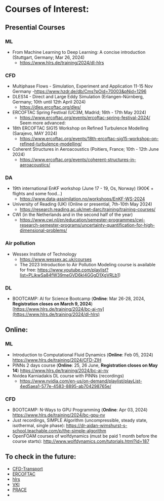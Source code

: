 # Courses of Interest:

## Presential Courses

### ML
- From Machine Learning to Deep Learning: A concise introduction (Stuttgart, Germany; Mar 26, 2024)
  - https://www.hlrs.de/training/2024/dl-hlrs
### CFD
- Multiphase Flows - Simulation, Experiment and Application 11-15 Nov Germany
  -https://www.hzdr.de/db/Cms?pOid=70003&pNid=1296
- DLES14 - Direct and Large Eddy Simulation (Erlangen-Nürnberg, Germany; 10th until 12th April 2024)
  - https://dles.ercoftac.org/dles/
- ERCOFTAC Spring Festival (UC3M, Madrid; 16th - 17th May 2024)
  - https://www.ercoftac.org/events/ercoftac-spring-festival-2024/
\
Seem more advanced:
- 18th ERCOFTAC SIG15 Workshop on Refined Turbulence Modelling (Sarajevo, MAY 2024)
  - https://www.ercoftac.org/events/18th-ercoftac-sig15-workshop-on-refined-turbulence-modelling/
- Coherent Structures in Aeroacoustics (Poitiers, France; 10th - 12th June 2024)
  - https://www.ercoftac.org/events/coherent-structures-in-aeroacoustics/
### DA
- 19th international EnKF workshop (June 17 - 19, Os, Norway) (900€ + flights and some food...)
  - https://www.data-assimilation.no/workshops/EnKF-WS-2024
- University of Reading (UK) (Online or presential, 7th-10th May 2024)
  - https://research.reading.ac.uk/met-darc/training/training-courses/
- CWI (in the Netherlands and in the second half of the year)
  - https://www.cwi.nl/en/education/semester-programmes/cwi-research-semester-programs/uncertainty-quantification-for-high-dimensional-problems/
### Air pollution
- Wessex Institute of Technology
  - https://www.wessex.ac.uk/courses
  - The 2023 Introduction to Air Pollution Modeling course is available for free: https://www.youtube.com/playlist?list=PLjkwSa84fW39meGVD6kl4GGgD1XgVRLb1)
### DL
- BOOTCAMP: AI for Science Bootcamp (**Online**: Mar 26-28, 2024, **Registration closes on March 9, 2024**) [https://www.hlrs.de/training/2024/bc-ai-nv](https://www.hlrs.de/training/2024/dl-hlrs)
## Online:
### ML
- Introduction to Computational Fluid Dynamics (**Online**: Feb 05, 2024) https://www.hlrs.de/training/2024/CFD-ZIH
- PINNs 2 days course (**Online**: 25, 26 June, **Registration closes on May 14**) https://www.hlrs.de/training/2024/bc-ai-nv
- Nvidea Karniadakis DL course with PINNs (recordings)
  - https://www.nvidia.com/en-us/on-demand/playlist/playList-4ed5aea1-577e-4583-8895-ab704298765e/
### CFD
- BOOTCAMP: N-Ways to GPU Programming (**Online**: Apr 03, 2024) https://www.hlrs.de/training/2024/bc-gpu-nv
- Just recordings, SIMPLE Algorithm (uncompressible, steady state, isothermal, single phase): https://dr-aidan-wimshurst-s-school.teachable.com/p/the-simple-algorithm
- OpenFOAM courses of wolfdynamics (must be paid 1 month before the course starts): http://www.wolfdynamics.com/tutorials.html?id=187

## To check in the future:
- [CFD-Transport](https://www.hzdr.de/db/Cms?pNid=1296)
- [ERCOFTAC](https://www.ercoftac.org/events/)
- [hlrs](https://www.hlrs.de/training/english)
- [VKI](https://www.vki.ac.be/index.php/events-ls/events/eventsbyyear/2024/-)
- [PRACE](https://events.prace-ri.eu/category/1/)
- 
